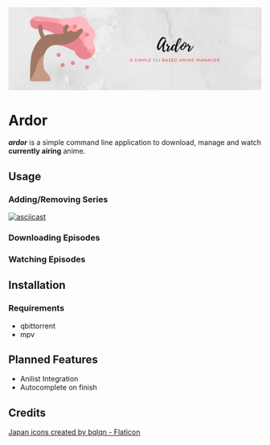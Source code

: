 <p align="center">
  <img src="./media/banner.png" alt="Logo">
</p>

# Ardor
__*ardor*__ is a simple command line application to download, manage and watch **currently airing** anime.

## Usage

### Adding/Removing Series

[![asciicast](https://asciinema.org/a/3PRmO9ivUrQ22n0DVKtdBc7T6.svg)](https://asciinema.org/a/3PRmO9ivUrQ22n0DVKtdBc7T6)
### Downloading Episodes

### Watching Episodes

## Installation

### Requirements
* qbittorrent
* mpv

## Planned Features
* Anilist Integration
* Autocomplete on finish

## Credits
<a href="https://www.flaticon.com/free-icons/japan" title="japan icons">Japan icons created by bqlqn - Flaticon</a>
